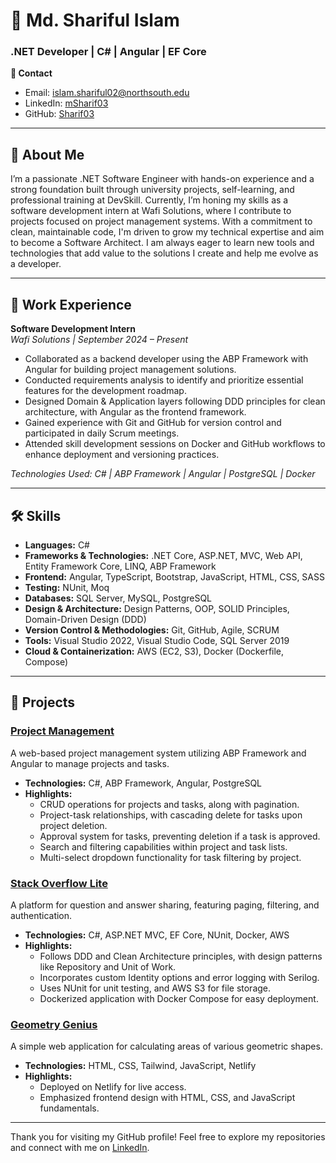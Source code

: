 # 👋 Md. Shariful Islam

### .NET Developer | C# | Angular | EF Core

**📧 Contact**  
- Email: islam.shariful02@northsouth.edu  
- LinkedIn: [mSharif03](https://www.linkedin.com/in/mSharif03)  
- GitHub: [Sharif03](https://github.com/Sharif03)  

---

## 👤 About Me
I’m a passionate .NET Software Engineer with hands-on experience and a strong foundation built through university projects, self-learning, and professional training at DevSkill. Currently, I’m honing my skills as a software development intern at Wafi Solutions, where I contribute to projects focused on project management systems. With a commitment to clean, maintainable code, I'm driven to grow my technical expertise and aim to become a Software Architect. I am always eager to learn new tools and technologies that add value to the solutions I create and help me evolve as a developer.

---

## 💼 Work Experience

**Software Development Intern**  
_Wafi Solutions | September 2024 – Present_

- Collaborated as a backend developer using the ABP Framework with Angular for building project management solutions.
- Conducted requirements analysis to identify and prioritize essential features for the development roadmap.
- Designed Domain & Application layers following DDD principles for clean architecture, with Angular as the frontend framework.
- Gained experience with Git and GitHub for version control and participated in daily Scrum meetings.
- Attended skill development sessions on Docker and GitHub workflows to enhance deployment and versioning practices.

_Technologies Used: C# | ABP Framework | Angular | PostgreSQL | Docker_

---

## 🛠 Skills

- **Languages:** C#
- **Frameworks & Technologies:** .NET Core, ASP.NET, MVC, Web API, Entity Framework Core, LINQ, ABP Framework
- **Frontend:** Angular, TypeScript, Bootstrap, JavaScript, HTML, CSS, SASS
- **Testing:** NUnit, Moq
- **Databases:** SQL Server, MySQL, PostgreSQL
- **Design & Architecture:** Design Patterns, OOP, SOLID Principles, Domain-Driven Design (DDD)
- **Version Control & Methodologies:** Git, GitHub, Agile, SCRUM
- **Tools:** Visual Studio 2022, Visual Studio Code, SQL Server 2019
- **Cloud & Containerization:** AWS (EC2, S3), Docker (Dockerfile, Compose)

---

## 📂 Projects

### [Project Management](https://github.com/Sharif03/ProjectTaskManagement)
A web-based project management system utilizing ABP Framework and Angular to manage projects and tasks.
- **Technologies:** C#, ABP Framework, Angular, PostgreSQL
- **Highlights:**
  - CRUD operations for projects and tasks, along with pagination.
  - Project-task relationships, with cascading delete for tasks upon project deletion.
  - Approval system for tasks, preventing deletion if a task is approved.
  - Search and filtering capabilities within project and task lists.
  - Multi-select dropdown functionality for task filtering by project.

### [Stack Overflow Lite](https://github.com/Sharif03/StackOverflowLite)
A platform for question and answer sharing, featuring paging, filtering, and authentication.
- **Technologies:** C#, ASP.NET MVC, EF Core, NUnit, Docker, AWS
- **Highlights:**
  - Follows DDD and Clean Architecture principles, with design patterns like Repository and Unit of Work.
  - Incorporates custom Identity options and error logging with Serilog.
  - Uses NUnit for unit testing, and AWS S3 for file storage.
  - Dockerized application with Docker Compose for easy deployment.

### [Geometry Genius](https://github.com/Sharif03/geometry-genius)
A simple web application for calculating areas of various geometric shapes.
- **Technologies:** HTML, CSS, Tailwind, JavaScript, Netlify
- **Highlights:**
  - Deployed on Netlify for live access.
  - Emphasized frontend design with HTML, CSS, and JavaScript fundamentals.

---

Thank you for visiting my GitHub profile! Feel free to explore my repositories and connect with me on [LinkedIn](https://www.linkedin.com/in/mSharif03).
